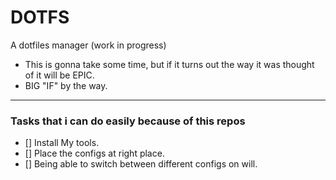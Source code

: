 # DOTFS
A dotfiles manager (work in progress)

- This is gonna take some time, but if it turns out the way it was thought of it will be EPIC.
- BIG "IF" by the way.
---
### Tasks that i can do easily because of this repos

- [] Install My tools.
- [] Place the configs at right place.
- [] Being able to switch between different configs on will.

